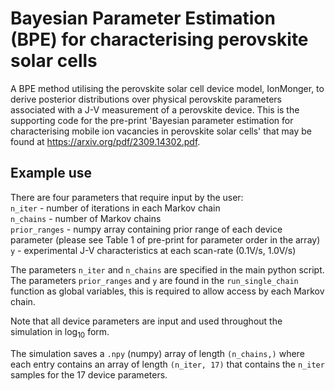 # Bayesian Parameter Estimation (BPE) for characterising perovskite solar cells

A BPE method utilising the perovskite solar cell device model, IonMonger, to derive posterior distributions over physical perovskite parameters associated with a J-V measurement of a perovskite device. This is the supporting code for the pre-print 'Bayesian parameter estimation for characterising
mobile ion vacancies in perovskite solar cells' that may be found at https://arxiv.org/pdf/2309.14302.pdf.

## Example use
There are four parameters that require input by the user: \
`n_iter` - number of iterations in each Markov chain \
`n_chains` - number of Markov chains \
`prior_ranges` - numpy array containing prior range of each device parameter (please see Table 1 of pre-print for parameter order in the array) \
`y` - experimental J-V characteristics at each scan-rate (0.1V/s, 1.0V/s)

The parameters `n_iter` and `n_chains` are specified in the main python script. The parameters `prior_ranges` and `y` are found in the `run_single_chain` function as global variables, this is required to allow access by each Markov chain.

Note that all device parameters are input and used throughout the simulation in $\log_{10}$ form.

The simulation saves a `.npy` (numpy) array of length `(n_chains,)` where each entry contains an array of length `(n_iter, 17)` that contains the `n_iter` samples for the 17 device parameters.
